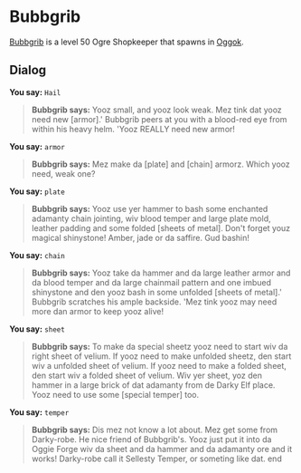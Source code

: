 # Bubbgrib



[Bubbgrib](/npc/49054) is a level 50 Ogre Shopkeeper that spawns in [Oggok](/zone/49).



## Dialog

**You say:** `Hail`



>**Bubbgrib says:** Yooz small, and yooz look weak.  Mez tink dat yooz need new [armor].'  Bubbgrib peers at you with a blood-red eye from within his heavy helm.  'Yooz REALLY need new armor!

**You say:** `armor`



>**Bubbgrib says:** Mez make da [plate] and [chain] armorz.  Which yooz need, weak one?

**You say:** `plate`



>**Bubbgrib says:** Yooz use yer hammer to bash some enchanted adamanty chain jointing, wiv blood temper and large plate mold, leather padding and some folded [sheets of metal].  Don't forget youz magical shinystone!  Amber, jade or da saffire.  Gud bashin!

**You say:** `chain`



>**Bubbgrib says:** Yooz take da hammer and da large leather armor and da blood temper and da large chainmail pattern and one imbued shinystone and den yooz bash in some unfolded [sheets of metal].'  Bubbgrib scratches his ample backside.  'Mez tink yooz may need more dan armor to keep yooz alive!

**You say:** `sheet`



>**Bubbgrib says:** To make da special sheetz yooz need to start wiv da right sheet of velium.  If yooz need to make unfolded sheetz, den start wiv a unfolded sheet of velium.  If yooz need to make a folded sheet, den start wiv a folded sheet of velium.  Wiv yer sheet, yoz den hammer in a large brick of dat adamanty from de Darky Elf place.  Yooz need to use some [special temper] too.

**You say:** `temper`



>**Bubbgrib says:** Dis mez not know a lot about.  Mez get some from Darky-robe.  He nice friend of Bubbgrib's.  Yooz just put it into da Oggie Forge wiv da sheet and da hammer and da adamanty ore and it works!  Darky-robe call it Sellesty Temper, or someting like dat.
end
